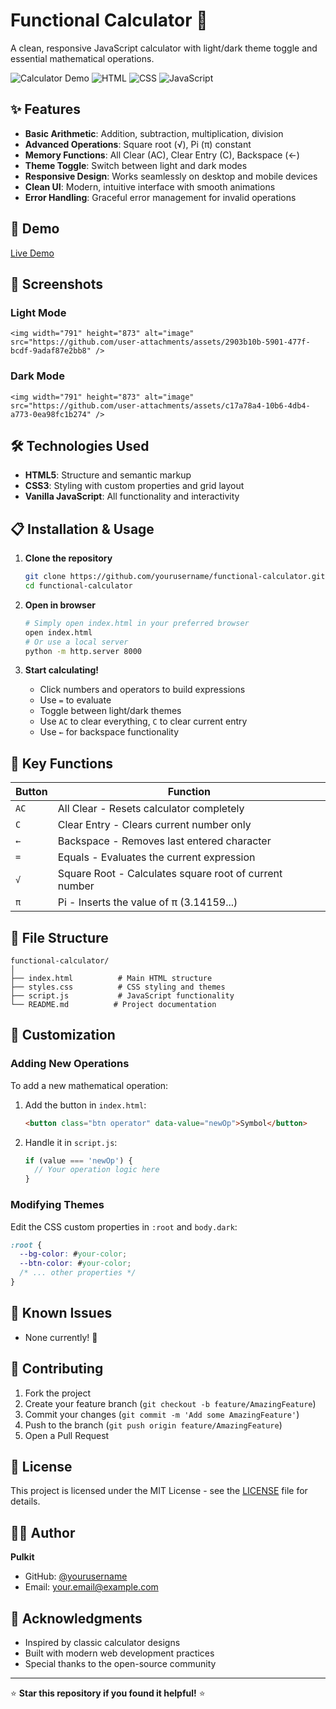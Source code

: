 # Functional Calculator 🧮

A clean, responsive JavaScript calculator with light/dark theme toggle and essential mathematical operations.

![Calculator Demo](https://img.shields.io/badge/Status-Complete-brightgreen) ![HTML](https://img.shields.io/badge/HTML-5-orange) ![CSS](https://img.shields.io/badge/CSS-3-blue) ![JavaScript](https://img.shields.io/badge/JavaScript-ES6-yellow)

## ✨ Features

- **Basic Arithmetic**: Addition, subtraction, multiplication, division
- **Advanced Operations**: Square root (√), Pi (π) constant
- **Memory Functions**: All Clear (AC), Clear Entry (C), Backspace (←)
- **Theme Toggle**: Switch between light and dark modes
- **Responsive Design**: Works seamlessly on desktop and mobile devices
- **Clean UI**: Modern, intuitive interface with smooth animations
- **Error Handling**: Graceful error management for invalid operations

## 🚀 Demo

[Live Demo](https://pulkit-algorithmic-calculator.netlify.app/)

## 📸 Screenshots

### Light Mode
```
<img width="791" height="873" alt="image" src="https://github.com/user-attachments/assets/2903b10b-5901-477f-bcdf-9adaf87e2bb8" />

```

### Dark Mode  
```
<img width="791" height="873" alt="image" src="https://github.com/user-attachments/assets/c17a78a4-10b6-4db4-a773-0ea98fc1b274" />

```

## 🛠️ Technologies Used

- **HTML5**: Structure and semantic markup
- **CSS3**: Styling with custom properties and grid layout
- **Vanilla JavaScript**: All functionality and interactivity

## 📋 Installation & Usage

1. **Clone the repository**
   ```bash
   git clone https://github.com/yourusername/functional-calculator.git
   cd functional-calculator
   ```

2. **Open in browser**
   ```bash
   # Simply open index.html in your preferred browser
   open index.html
   # Or use a local server
   python -m http.server 8000
   ```

3. **Start calculating!**
   - Click numbers and operators to build expressions
   - Use `=` to evaluate
   - Toggle between light/dark themes
   - Use `AC` to clear everything, `C` to clear current entry
   - Use `←` for backspace functionality

## 🎯 Key Functions

| Button | Function |
|--------|----------|
| `AC` | All Clear - Resets calculator completely |
| `C` | Clear Entry - Clears current number only |
| `←` | Backspace - Removes last entered character |
| `=` | Equals - Evaluates the current expression |
| `√` | Square Root - Calculates square root of current number |
| `π` | Pi - Inserts the value of π (3.14159...) |

## 📁 File Structure

```
functional-calculator/
│
├── index.html          # Main HTML structure
├── styles.css          # CSS styling and themes
├── script.js           # JavaScript functionality
└── README.md          # Project documentation
```

## 🎨 Customization

### Adding New Operations
To add a new mathematical operation:

1. Add the button in `index.html`:
   ```html
   <button class="btn operator" data-value="newOp">Symbol</button>
   ```

2. Handle it in `script.js`:
   ```javascript
   if (value === 'newOp') {
     // Your operation logic here
   }
   ```

### Modifying Themes
Edit the CSS custom properties in `:root` and `body.dark`:

```css
:root {
  --bg-color: #your-color;
  --btn-color: #your-color;
  /* ... other properties */
}
```

## 🐛 Known Issues

- None currently! 🎉

## 🤝 Contributing

1. Fork the project
2. Create your feature branch (`git checkout -b feature/AmazingFeature`)
3. Commit your changes (`git commit -m 'Add some AmazingFeature'`)
4. Push to the branch (`git push origin feature/AmazingFeature`)
5. Open a Pull Request

## 📝 License

This project is licensed under the MIT License - see the [LICENSE](LICENSE) file for details.

## 👨‍💻 Author

**Pulkit**
- GitHub: [@yourusername](https://github.com/yourusername)
- Email: your.email@example.com

## 🙏 Acknowledgments

- Inspired by classic calculator designs
- Built with modern web development practices
- Special thanks to the open-source community

---

⭐ **Star this repository if you found it helpful!** ⭐
